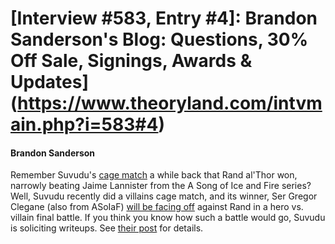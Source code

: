 # [Interview #583, Entry #4]: Brandon Sanderson's Blog: Questions, 30% Off Sale, Signings, Awards & Updates](https://www.theoryland.com/intvmain.php?i=583#4)

#### Brandon Sanderson

Remember Suvudu's
[cage match](http://suvudu.com/cage-match)
a while back that Rand al'Thor won, narrowly beating Jaime Lannister from the A Song of Ice and Fire series? Well, Suvudu recently did a villains cage match, and its winner, Ser Gregor Clegane (also from ASoIaF)
[will be facing off](http://sf-fantasy.suvudu.com/2010/11/cage-match-villains-we-have-a-winner.html)
against Rand in a hero vs. villain final battle. If you think you know how such a battle would go, Suvudu is soliciting writeups. See
[their post](http://sf-fantasy.suvudu.com/2010/11/cage-match-villains-we-have-a-winner.html)
for details.

